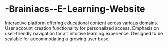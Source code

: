 # -Brainiacs--E-Learning-Website
 Interactive platform offering educational content across various domains.  User account creation functionality for personalized access. Emphasis on user-friendly navigation for an intuitive learning experience. Designed to be scalable for accommodating a growing user base.
